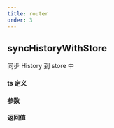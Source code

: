 ```yaml
---
title: router
order: 3
---
```


## syncHistoryWithStore

同步 History 到 store 中

#### ts 定义

#### 参数

#### 返回值
